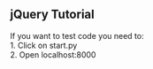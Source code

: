 ## jQuery Tutorial

<p> If you want to test code you need to: <br>
1. Click on start.py <br>
2. Open localhost:8000
</p> 